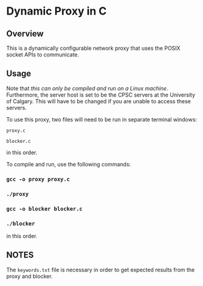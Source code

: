 # Dynamic Proxy in C

## Overview
This is a dynamically configurable network proxy that uses the POSIX socket APIs to communicate.

## Usage
Note that *this can only be compiled and run on a Linux machine*.
Furthermore, the server host is set to be the CPSC servers at the University of Calgary. This will have to be changed if you are unable to access these servers.

To use this proxy, two files will need to be run in separate terminal windows:

`proxy.c` 

`blocker.c`

in this order. 

To compile and run, use the following commands:

### `gcc -o proxy proxy.c`

### `./proxy`

### `gcc -o blocker blocker.c`

### `./blocker`

in this order.

## NOTES 
The `keywords.txt` file is necessary in order to get expected results from the proxy and blocker.
